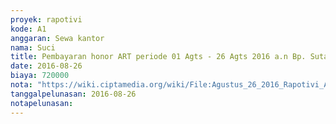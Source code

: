 ```yaml
---
proyek: rapotivi
kode: A1
anggaran: Sewa kantor
nama: Suci
title: Pembayaran honor ART periode 01 Agts - 26 Agts 2016 a.n Bp. Sutarji
date: 2016-08-26
biaya: 720000
nota: "https://wiki.ciptamedia.org/wiki/File:Agustus_26_2016_Rapotivi_A1_Pembayaran_honor_ART_periode_Agustus_2016_a.n_Bp._Sutarji.jpg"
tanggalpelunasan: 2016-08-26
notapelunasan:
---
```

